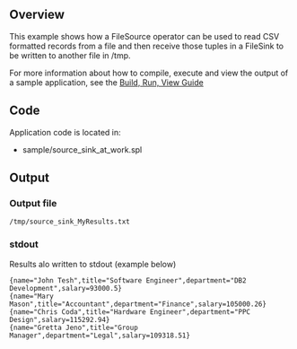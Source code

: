 ## Overview
This example shows how a FileSource operator can be used to read CSV formatted records from a file and then receive those tuples in a FileSink to be written to another file in /tmp.

For more information about how to compile, execute and view the output of a sample application, see the [Build, Run, View Guide](../../BuildRunView.md)

## Code
Application code is located in:
* sample/source_sink_at_work.spl

## Output

### Output file
`/tmp/source_sink_MyResults.txt`

### stdout
Results alo written to stdout (example below)

```
{name="John Tesh",title="Software Engineer",department="DB2 Development",salary=93000.5}
{name="Mary Mason",title="Accountant",department="Finance",salary=105000.26}
{name="Chris Coda",title="Hardware Engineer",department="PPC Design",salary=115292.94}
{name="Gretta Jeno",title="Group Manager",department="Legal",salary=109318.51}

```
